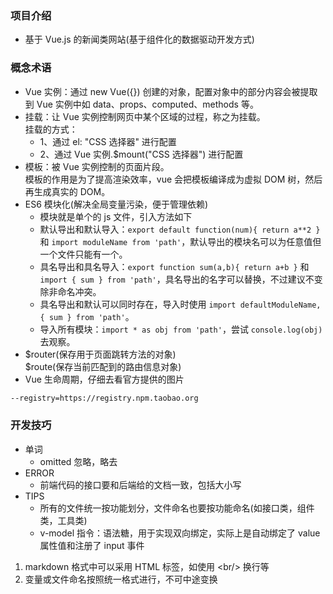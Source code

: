 ### 项目介绍

- 基于 Vue.js 的新闻类网站(基于组件化的数据驱动开发方式)

### 概念术语

- Vue 实例：通过 new Vue({}) 创建的对象，配置对象中的部分内容会被提取到 Vue 实例中如 data、props、computed、methods 等。
- 挂载：让 Vue 实例控制网页中某个区域的过程，称之为挂载。<br/>
  挂载的方式：
  - 1、通过 el: "CSS 选择器" 进行配置
  - 2、通过 Vue 实例.\$mount("CSS 选择器") 进行配置
- 模板：被 Vue 实例控制的页面片段。<br/>
  模板的作用是为了提高渲染效率，vue 会把模板编译成为虚拟 DOM 树，然后再生成真实的 DOM。
- ES6 模块化(解决全局变量污染，便于管理依赖)
  - 模块就是单个的 js 文件，引入方法如下 <script src="index" type="module"></script>
  - 默认导出和默认导入：`export default function(num){ return a**2 }` 和 `import moduleName from 'path'`，默认导出的模块名可以为任意值但一个文件只能有一个。
  - 具名导出和具名导入：`export function sum(a,b){ return a+b }` 和 `import { sum } from 'path'`，具名导出的名字可以替换，不过建议不变除非命名冲突。
  - 具名导出和默认可以同时存在，导入时使用 `import defaultModuleName, { sum } from 'path'`。
  - 导入所有模块：`import * as obj from 'path'`，尝试 `console.log(obj)` 去观察。
- $router(保存用于页面跳转方法的对象)<br/>
  $route(保存当前匹配到的路由信息对象)
- Vue 生命周期，仔细去看官方提供的图片

````bash
--registry=https://registry.npm.taobao.org

````

### 开发技巧

- 单词
  - omitted 忽略，略去
- ERROR
  - 前端代码的接口要和后端给的文档一致，包括大小写
- TIPS
  - 所有的文件统一按功能划分，文件命名也要按功能命名(如接口类，组件类，工具类)
  - v-model 指令：语法糖，用于实现双向绑定，实际上是自动绑定了 value 属性值和注册了 input 事件

1. markdown 格式中可以采用 HTML 标签，如使用 \<br/> 换行等
2. 变量或文件命名按照统一格式进行，不可中途变换
